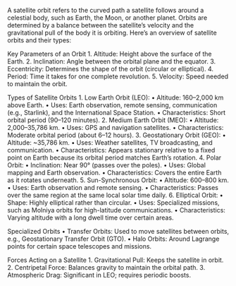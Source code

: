A satellite orbit refers to the curved path a satellite follows around a celestial body, such as Earth, the Moon, or another planet. Orbits are determined by a balance between the satellite’s velocity and the gravitational pull of the body it is orbiting. Here’s an overview of satellite orbits and their types:

Key Parameters of an Orbit
	1.	Altitude: Height above the surface of the Earth.
	2.	Inclination: Angle between the orbital plane and the equator.
	3.	Eccentricity: Determines the shape of the orbit (circular or elliptical).
	4.	Period: Time it takes for one complete revolution.
	5.	Velocity: Speed needed to maintain the orbit.

Types of Satellite Orbits
	1.	Low Earth Orbit (LEO):
	•	Altitude: 160–2,000 km above Earth.
	•	Uses: Earth observation, remote sensing, communication (e.g., Starlink), and the International Space Station.
	•	Characteristics: Short orbital period (90–120 minutes).
	2.	Medium Earth Orbit (MEO):
	•	Altitude: 2,000–35,786 km.
	•	Uses: GPS and navigation satellites.
	•	Characteristics: Moderate orbital period (about 6–12 hours).
	3.	Geostationary Orbit (GEO):
	•	Altitude: ~35,786 km.
	•	Uses: Weather satellites, TV broadcasting, and communication.
	•	Characteristics: Appears stationary relative to a fixed point on Earth because its orbital period matches Earth’s rotation.
	4.	Polar Orbit:
	•	Inclination: Near 90° (passes over the poles).
	•	Uses: Global mapping and Earth observation.
	•	Characteristics: Covers the entire Earth as it rotates underneath.
	5.	Sun-Synchronous Orbit:
	•	Altitude: 600–800 km.
	•	Uses: Earth observation and remote sensing.
	•	Characteristics: Passes over the same region at the same local solar time daily.
	6.	Elliptical Orbit:
	•	Shape: Highly elliptical rather than circular.
	•	Uses: Specialized missions, such as Molniya orbits for high-latitude communications.
	•	Characteristics: Varying altitude with a long dwell time over certain areas.

Specialized Orbits
	•	Transfer Orbits: Used to move satellites between orbits, e.g., Geostationary Transfer Orbit (GTO).
	•	Halo Orbits: Around Lagrange points for certain space telescopes and missions.

Forces Acting on a Satellite
	1.	Gravitational Pull: Keeps the satellite in orbit.
	2.	Centripetal Force: Balances gravity to maintain the orbital path.
	3.	Atmospheric Drag: Significant in LEO; requires periodic boosts.

